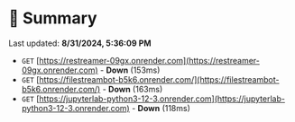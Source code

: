 # 📖 Summary
Last updated: **8/31/2024, 5:36:09 PM**

- `GET` [https://restreamer-09gx.onrender.com](https://restreamer-09gx.onrender.com) - **Down** (153ms)
- `GET` [https://filestreambot-b5k6.onrender.com/](https://filestreambot-b5k6.onrender.com/) - **Down** (163ms)
- `GET` [https://jupyterlab-python3-12-3.onrender.com](https://jupyterlab-python3-12-3.onrender.com) - **Down** (118ms)
